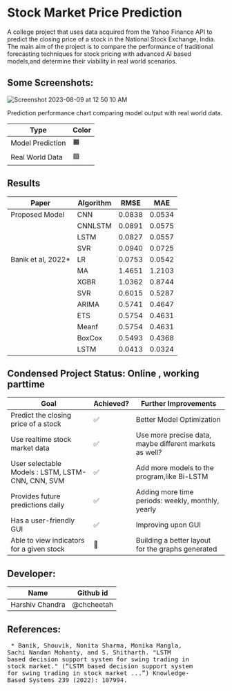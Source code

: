 # Stock Market Price Prediction

A college project that uses data acquired from the Yahoo Finance API to predict 
the closing price of a stock in the National Stock Exchange, India. The main aim 
of the project is to compare the performance of traditional forecasting 
techniques for stock pricing with advanced AI based models,and determine their 
viability in real world scenarios.

<h2> Some Screenshots:</h2>


![Screenshot 2023-08-09 at 12 50 10 AM](https://github.com/chcheetah/Stock-Market-Price-Prediction/assets/79366050/3963abe1-ffe3-42b5-870e-07e9ba911270)

Prediction performance chart comparing model output with real world data.

|Type|Color|
|----|-----|
|Model Prediction|🟧|
|Real World Data|🟦|

<h2>Results</h2>

|Paper |Algorithm| RMSE| MAE|
|------|---------|-----|----|
|Proposed Model |CNN| 0.0838| 0.0534
||CNNLSTM| 0.0891| 0.0575|
||LSTM |0.0827| 0.0557|
||SVR |0.0940 |0.0725|
|Banik et al, 2022*| LR| 0.0753| 0.0542|
||MA |1.4651| 1.2103|
||XGBR |1.0362| 0.8744|
||SVR |0.6015| 0.5287|
||ARIMA| 0.5741| 0.4647|
||ETS| 0.5754| 0.4631|
||Meanf| 0.5754| 0.4631|
||BoxCox| 0.5493| 0.4368|
||LSTM| 0.0413| 0.0324|



<h2> Condensed Project Status: <font > Online </font>, working parttime</h2>


|Goal|Achieved?|Further Improvements|
|----|---------|------|
|Predict the closing price of a stock| ✅|Better Model Optimization|
|Use realtime stock market data| ✅|Use more precise data, maybe different markets as well?|
|User selectable Models : LSTM, LSTM-CNN, CNN, SVM| ✅| Add more models to the program,like Bi-LSTM| 
|Provides future predictions daily| ✅| Adding more time periods: weekly, monthly, yearly|
|Has a user-friendly GUI| ✅| Improving upon GUI|
|Able to view indicators for a given stock| 🚧| Building a better layout for the graphs generated|

<h2> Developer: </h2>

| Name| Github id|
|---------------|-----------|
|Harshiv Chandra| @chcheetah|

<h2> References: </h2>

<pre> * Banik, Shouvik, Nonita Sharma, Monika Mangla,
Sachi Nandan Mohanty, and S. Shitharth. "LSTM
based decision support system for swing trading in
stock market." (“LSTM based decision support system 
for swing trading in stock market ...”) Knowledge-
Based Systems 239 (2022): 107994.</pre>
